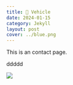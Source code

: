 ```yaml
---
title: 🚙 Vehicle
date: 2024-01-15
category: Jekyll
layout: post
cover: ../blue.png
---
```


This is an contact page.

ddddd

<img src="../blue.png">
